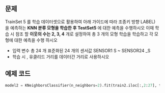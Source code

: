 ## 문제
TrainSet 5 를 학습 데이터셋으로 활용하여 아래 가이드에 따라 조종키 방향 LABEL) 을
예측하는 **KNN 분류 모형을 학습한 후 TestSet5** 에 대한 예측을 수행하시오 이때 학습 시 참조
할 **이웃의 수는 2, 3, 4** 개로 설정하여 총 3 개의 모형 학습을 학습하고 각 모형에 대한 예측을 수행 하시오
- 입력 변수 총 24 개 표준화된 24 개의 센서값 SENSOR1 S ~ SENSOR24 _S
- 학습 시 , 유클리드 거리를 데이터간 거리로 사용하시오
 
## 예제 코드

```python
model2 = KNeighborsClassifier(n_neighbors=2).fit(train2.iloc[:,2:27], train2['LABEL'])
```


